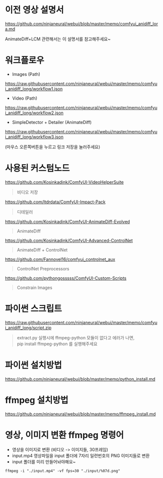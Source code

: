 # 이전 영상 설명서

<https://github.com/ninjaneural/webui/blob/master/memo/comfyui_anidiff_lora.md>

AnimateDiff+LCM 관련해서는 이 설명서를 참고해주세요~


# 워크플로우

* Images (Path)

<https://raw.githubusercontent.com/ninjaneural/webui/master/memo/comfyui_anidiff_long/workflow1.json>

* Video (Path)

<https://raw.githubusercontent.com/ninjaneural/webui/master/memo/comfyui_anidiff_long/workflow2.json>

* SimpleDetector + Detailer (AnimateDiff)

<https://raw.githubusercontent.com/ninjaneural/webui/master/memo/comfyui_anidiff_long/workflow3.json>

(마우스 오른쪽버튼을 누르고 링크 저장을 눌러주세요)


# 사용된 커스텀노드

<https://github.com/Kosinkadink/ComfyUI-VideoHelperSuite>

> 비디오 저장

<https://github.com/ltdrdata/ComfyUI-Impact-Pack>

> 디테일러

<https://github.com/Kosinkadink/ComfyUI-AnimateDiff-Evolved>

> AnimateDiff

<https://github.com/Kosinkadink/ComfyUI-Advanced-ControlNet>

> AnimateDiff + ControlNet

<https://github.com/Fannovel16/comfyui_controlnet_aux>

> ControlNet Preprocessors

<https://github.com/pythongosssss/ComfyUI-Custom-Scripts>

> Constrain Images


# 파이썬 스크립트

<https://raw.githubusercontent.com/ninjaneural/webui/master/memo/comfyui_anidiff_long/script.zip>

> extract.py 실행시에 ffmpeg-python 모듈이 없다고 에러가 나면,   
> pip install ffmpeg-python 를 실행해주세요  


# 파이썬 설치방법

<https://github.com/ninjaneural/webui/blob/master/memo/python_install.md>



# ffmpeg 설치방법

<https://github.com/ninjaneural/webui/blob/master/memo/ffmpeg_install.md>



# 영상, 이미지 변환 ffmpeg 명령어

- 영상을 이미지로 변환 (비디오 -> 이미지들, 30프레임)
- input.mp4 영상파일을 input 폴더에 7자리 일련번호의 PNG 이미지들로 변환
- input 폴더를 미리 만들어놔야해요~

```
ffmpeg -i "./input.mp4" -vf fps=30 "./input/%07d.png"
```

